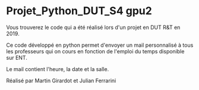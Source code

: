 # Projet_Python_DUT_S4 gpu2

Vous trouverez le code qui a été réalisé lors d'un projet en DUT R&T en 2019.

Ce code développé en python permet d'envoyer un mail personnalisé à tous les 
professeurs qui on cours en fonction de l'emploi du temps disponible sur ENT.

Le mail contient l'heure, la date et la salle.

Réalisé par Martin Girardot et Julian Ferrarini
